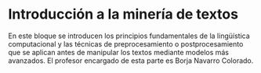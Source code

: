 
Introducción a la minería de textos
===================================

En este bloque se introducen los principios fundamentales de la lingüística computacional y las técnicas de preprocesamiento o postprocesamiento que se aplican antes de manipular los textos mediante modelos más avanzados. El profesor encargado de esta parte es Borja Navarro Colorado.

